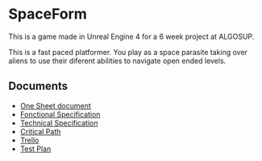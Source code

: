 # SpaceForm

This is a game made in Unreal Engine 4 for a 6 week project at ALGOSUP.

This is a fast paced platformer. You play as a space parasite taking over aliens to use their diferent abilities to navigate open ended levels.

## Documents

- [One Sheet document](./documents/Group7_One_Sheet_Document_SpaceForm.pdf)
- [Fonctional Specification](./documents/Fonctional%20Specification.md)
- [Technical Specification](./documents/Technical%20Specification.md)
- [Critical Path](./documents/Management/Critical%20Path.pdf)
- [Trello](https://trello.com/b/EMos59Vb/planing)
- [Test Plan](./documents/QA/Test%20Plan.md)
